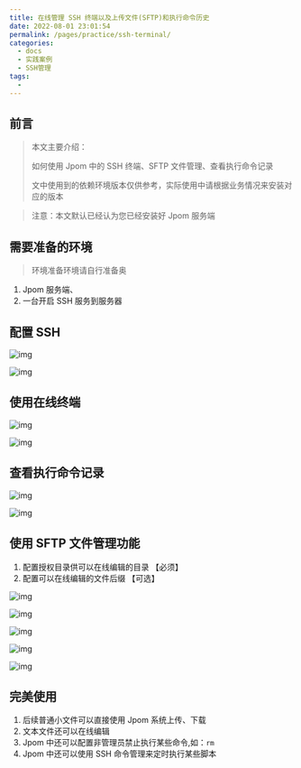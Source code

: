 ```yaml
---
title: 在线管理 SSH 终端以及上传文件(SFTP)和执行命令历史
date: 2022-08-01 23:01:54
permalink: /pages/practice/ssh-terminal/
categories:
  - docs
  - 实践案例
  - SSH管理
tags:
  - 
---
```




## 前言


> 本文主要介绍：
>
> 如何使用 Jpom 中的 SSH 终端、SFTP 文件管理、查看执行命令记录
>
> 文中使用到的依赖环境版本仅供参考，实际使用中请根据业务情况来安装对应的版本

> 注意：本文默认已经认为您已经安装好 Jpom 服务端

## 需要准备的环境

> 环境准备环境请自行准备奥

1. Jpom 服务端、
2. 一台开启 SSH 服务到服务器

## 配置 SSH

![img](/images/tutorial/ssh-terminal/img.png)

![img](/images/tutorial/ssh-terminal/img_1.png)

## 使用在线终端

![img](/images/tutorial/ssh-terminal/img_2.png)

![img](/images/tutorial/ssh-terminal/img_3.png)

## 查看执行命令记录

![img](/images/tutorial/ssh-terminal/img_4.png)

![img](/images/tutorial/ssh-terminal/img_5.png)

## 使用 SFTP 文件管理功能

1. 配置授权目录供可以在线编辑的目录 【必须】
2. 配置可以在线编辑的文件后缀 【可选】


![img](/images/tutorial/ssh-terminal/img_6.png)

![img](/images/tutorial/ssh-terminal/img_7.png)

![img](/images/tutorial/ssh-terminal/img_8.png)

![img](/images/tutorial/ssh-terminal/img_9.png)

![img](/images/tutorial/ssh-terminal/img_10.png)

## 完美使用

1. 后续普通小文件可以直接使用 Jpom 系统上传、下载
2. 文本文件还可以在线编辑
3. Jpom 中还可以配置非管理员禁止执行某些命令,如：`rm`
4. Jpom 中还可以使用 SSH 命令管理来定时执行某些脚本